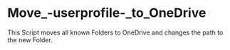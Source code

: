 # Move_-userprofile-_to_OneDrive
This Script moves all known Folders to OneDrive and changes the path to the new Folder.
